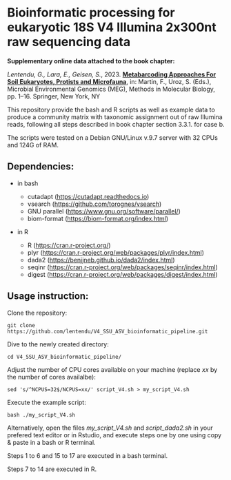 # Bioinformatic processing for eukaryotic 18S V4 Illumina 2x300nt raw sequencing data
 **Supplementary online data attached to the book chapter:**

*Lentendu, G., Lara, E., Geisen, S.*, 2023. **[Metabarcoding Approaches For Soil Eukaryotes, Protists and Microfauna](https://doi.org/10.1007/978-1-0716-2871-3_1)**, in: Martin, F., Uroz, S. (Eds.), Microbial Environmental Genomics (MEG), Methods in Molecular Biology, pp. 1–16. Springer, New York, NY

This repository provide the bash and R scripts as well as example data to produce a community matrix with taxonomic assignment out of raw Illumina reads, following all steps described in book chapter section 3.3.1. for case b.

The scripts were tested on a Debian GNU/Linux v.9.7 server with 32 CPUs and 124G of RAM.


## Dependencies:

 - in bash
   * cutadapt (https://cutadapt.readthedocs.io)
   * vsearch (https://github.com/torognes/vsearch)
   * GNU parallel (https://www.gnu.org/software/parallel/)
   * biom-format (https://biom-format.org/index.html)

 - in R
   * R (https://cran.r-project.org/)
   * plyr (https://cran.r-project.org/web/packages/plyr/index.html)
   * dada2 (https://benjjneb.github.io/dada2/index.html)
   * seqinr (https://cran.r-project.org/web/packages/seqinr/index.html)
   * digest (https://cran.r-project.org/web/packages/digest/index.html)


## Usage instruction:

Clone the repository:
```
git clone https://github.com/lentendu/V4_SSU_ASV_bioinformatic_pipeline.git
```

Dive to the newly created directory:
```
cd V4_SSU_ASV_bioinformatic_pipeline/
```

Adjust the number of CPU cores available on your machine (replace *xx* by the number of cores availalbe):
```
sed 's/^NCPUS=32$/NCPUS=xx/' script_V4.sh > my_script_V4.sh
```

Execute the example script:
```
bash ./my_script_V4.sh
```

Alternatively, open the files *my_script_V4.sh* and *script_dada2.sh* in your prefered text editor or in Rstudio, and execute steps one by one using copy & paste in a bash or R terminal.

Steps 1 to 6 and 15 to 17 are executed in a bash terminal.

Steps 7 to 14 are executed in R.
